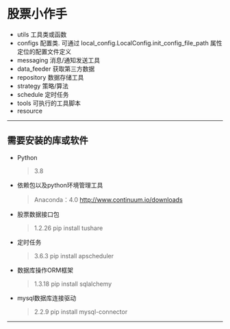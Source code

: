# 股票小作手

- utils                   工具类或函数
- configs                  配置类. 可通过 local_config.LocalConfig.init_config_file_path 属性定位的配置文件定义
- messaging               消息/通知发送工具
- data_feeder             获取第三方数据
- repository              数据存储工具
- strategy                策略/算法
- schedule                定时任务
- tools                   可执行的工具脚本
- resource                

--- 

## 需要安装的库或软件

- Python
    > 3.8
- 依赖包以及python环境管理工具
    > Anaconda：4.0
    > http://www.continuum.io/downloads
- 股票数据接口包
    > 1.2.26
    > pip install tushare
- 定时任务
    > 3.6.3
    > pip install apscheduler
- 数据库操作ORM框架
    > 1.3.18
    > pip install sqlalchemy
- mysql数据库连接驱动
    > 2.2.9
    > pip install mysql-connector
--- 
